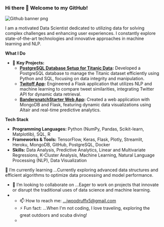 ### Hi there 👋 Welcome to my GitHub!

![Github banner png](https://user-images.githubusercontent.com/121974566/225435977-fa7d65bf-aa0c-4647-be51-b88436cb06d5.png)

I am a motivated Data Scientist dedicated to utilizing data for solving complex challenges and enhancing user experiences. I constantly explore state-of-the-art technologies and innovative approaches in machine learning and NLP.

**What I Do**

- 🔭 **Key Projects:**
  - **[PostgreSQL Database Setup for Titanic Data](https://github.com/jwoodx5/titanic):** Developed a PostgreSQL database to manage the Titanic dataset efficiently using Python and SQL, focusing on data integrity and manipulation.
  - **[Twitoff App](https://github.com/jwoodx5/TwitOff):** Engineered a Flask application that utilizes NLP and machine learning to compare tweet similarities, integrating Twitter API for dynamic data retrieval.
  - **[BandersnatchStarter Web App](https://github.com/jwoodx5/BandersnatchStarter):** Created a web application with MongoDB and Flask, featuring dynamic data visualizations using Altair and real-time predictive analytics.




**Tech Stack**

- **Programming Languages:** Python (NumPy, Pandas, Scikit-learn, Matplotlib), SQL, R
- **Frameworks & Tools:** TensorFlow, Keras, Flask, Plotly, Streamlit, Heroku, MongoDB, GitHub, PostgreSQL, Docker
- **Skills:** Data Analysis, Predictive Analytics, Linear and Multivariate Regressions, K-Cluster Analysis, Machine Learning, Natural Language Processing (NLP), Data Visualization

🌱 I’m currently learning ...Currently exploring advanced data structures and efficient algorithms to optimize data processing and model performance.
- 👯 I’m looking to collaborate on ...Eager to work on projects that innovate or disrupt the traditional uses of data science and machine learning.
- - 📫 How to reach me: ...jwoodruffx5@gmail.com
  - ⚡ Fun fact: ...When I'm not coding, I love traveling, exploring the great outdoors and scuba diving!
  - 
<!--
**jwoodx5/jwoodx5** is a ✨ _special_ ✨ repository because its `README.md` (this file) appears on your GitHub profile.

Here are some ideas to get you started:

- 🌱 I’m currently learning ...Currently exploring advanced data structures and efficient algorithms to optimize data processing and model performance.
- 👯 I’m looking to collaborate on ...Eager to work on projects that innovate or disrupt the traditional uses of data science and machine learning.
- 🤔 I’m looking for help with ...
- 💬 Ask me about ...
- 📫 How to reach me: ...jwoodruffx5@gmail.com
- 😄 Pronouns: ...
- ⚡ Fun fact: ...When I'm not coding, I love traveling, exploring the great outdoors and scuba diving!
-->
